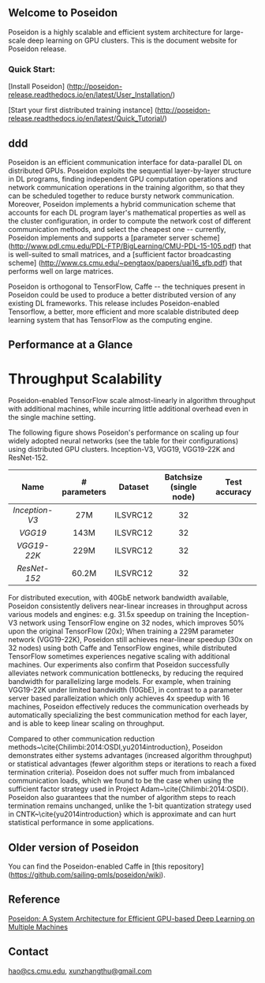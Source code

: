 ## Welcome to Poseidon

Poseidon is a highly scalable and efficient system architecture for large-scale deep learning on GPU clusters. This is the document website for Poseidon release.

### Quick Start:

[Install Poseidon]
(http://poseidon-release.readthedocs.io/en/latest/User_Installation/)

[Start your first distributed training instance]
(http://poseidon-release.readthedocs.io/en/latest/Quick_Tutorial/)

## ddd

Poseidon is an efficient communication interface for data-parallel DL on distributed GPUs. Poseidon exploits the sequential layer-by-layer structure in DL programs, finding independent GPU computation operations and network communication operations in the training algorithm, so that they can be scheduled together to reduce bursty network communication. Moreover, Poseidon implements a hybrid communication scheme that accounts for each DL program layer's mathematical properties as well as the cluster configuration, in order to compute the network cost of different communication methods, and select the cheapest one -- currently, Poseidon implements and supports a [parameter server scheme] (http://www.pdl.cmu.edu/PDL-FTP/BigLearning/CMU-PDL-15-105.pdf) that is well-suited to small matrices, and a [sufficient factor broadcasting scheme] (http://www.cs.cmu.edu/~pengtaox/papers/uai16_sfb.pdf) that performs well on large matrices.

Poseidon is orthogonal to TensorFlow, Caffe -- the techniques present in Poseidon could be used to produce a better distributed version of any existing DL frameworks. This release includes Poseidon-enabled Tensorflow, a better, more efficient and more scalable distributed deep learning system that has TensorFlow as the computing engine.

## Performance at a Glance

# Throughput Scalability

Poseidon-enabled TensorFlow scale almost-linearly in algorithm throughput with additional machines, while incurring little additional overhead even in the single machine setting. 

The following figure shows Poseidon's performance on scaling up four widely adopted neural networks (see the table for their configurations) using distributed GPU clusters. Inception-V3, VGG19, VGG19-22K and ResNet-152.

| Name| # parameters| Dataset | Batchsize (single node) | Test accuracy|
| :---:|:---:|:---:|:---:| :---:|
| _Inception-V3_  | 27M | ILSVRC12  | 32 |
| _VGG19_ | 143M | ILSVRC12 | 32 |
| _VGG19-22K_ | 229M | ILSVRC12  | 32 | 
| _ResNet-152_ | 60.2M | ILSVRC12 | 32 |


For distributed execution, with 40GbE network bandwidth available, Poseidon consistently delivers near-linear increases in throughput across various models and engines: e.g. 31.5x speedup on training the Inception-V3 network using TensorFlow engine on 32 nodes, which improves 50\% upon the original TensorFlow (20x); When training a 229M parameter network (VGG19-22K), Poseidon still achieves near-linear speedup (30x on 32 nodes) using both Caffe and TensorFlow engines, while distributed TensorFlow sometimes experiences negative scaling with additional machines. Our experiments also confirm that Poseidon successfully alleviates network communication bottlenecks, by reducing the required bandwidth for parallelizing large models. For example, when training VGG19-22K under limited bandwidth (10GbE), in contrast to a parameter server based paralleization which only achieves 4x speedup with 16 machines, Poseidon effectively reduces the communication overheads by automatically specializing the best communication method for each layer, and is able to keep linear scaling on throughput.

Compared to other communication reduction methods~\cite{Chilimbi:2014:OSDI,yu2014introduction}, Poseidon demonstrates either systems advantages (increased algorithm throughput) or statistical advantages (fewer algorithm steps or iterations to reach a fixed termination criteria). Poseidon does not suffer much from imbalanced communication loads, which we found to be the case when using the sufficient factor strategy used in Project Adam~\cite{Chilimbi:2014:OSDI}. Poseidon also guarantees that the number of algorithm steps to reach termination remains unchanged, unlike the 1-bit quantization strategy used in CNTK~\cite{yu2014introduction} which is approximate and can hurt statistical performance in some applications. 



## Older version of Poseidon

You can find the Poseidon-enabled Caffe in [this repository] (https://github.com/sailing-pmls/poseidon/wiki).

## Reference
      
[Poseidon: A System Architecture for Efficient GPU-based Deep Learning on Multiple Machines](https://arxiv.org/pdf/1512.06216v1.pdf)

## Contact
[hao@cs.cmu.edu](mailto:hao@cs.cmu.edu), [xunzhangthu@gmail.com](mailto:xunzhangthu@gmail.com)
